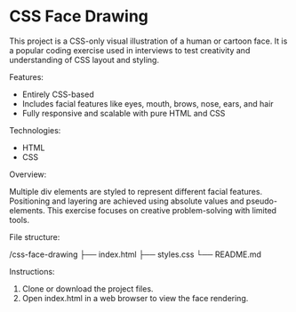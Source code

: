# CSS Face Drawing

This project is a CSS-only visual illustration of a human or cartoon face. It is a popular coding exercise used in interviews to test creativity and understanding of CSS layout and styling.

Features:

- Entirely CSS-based
- Includes facial features like eyes, mouth, brows, nose, ears, and hair
- Fully responsive and scalable with pure HTML and CSS

Technologies:

- HTML
- CSS 

Overview:

Multiple div elements are styled to represent different facial features. Positioning and layering are achieved using absolute values and pseudo-elements. This exercise focuses on creative problem-solving with limited tools.

File structure:

/css-face-drawing
├── index.html
├── styles.css
└── README.md

Instructions:

1. Clone or download the project files.
2. Open index.html in a web browser to view the face rendering.


